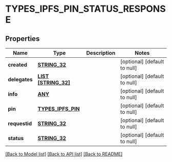 # TYPES_IPFS_PIN_STATUS_RESPONSE

## Properties
Name | Type | Description | Notes
------------ | ------------- | ------------- | -------------
**created** | [**STRING_32**](STRING_32.md) |  | [optional] [default to null]
**delegates** | [**LIST [STRING_32]**](STRING_32.md) |  | [optional] [default to null]
**info** | [**ANY**](ANY.md) |  | [optional] [default to null]
**pin** | [**TYPES_IPFS_PIN**](types.IpfsPin.md) |  | [optional] [default to null]
**requestid** | [**STRING_32**](STRING_32.md) |  | [optional] [default to null]
**status** | [**STRING_32**](STRING_32.md) |  | [optional] [default to null]

[[Back to Model list]](../README.md#documentation-for-models) [[Back to API list]](../README.md#documentation-for-api-endpoints) [[Back to README]](../README.md)


